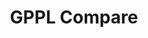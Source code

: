 ---
title: GPPL Compare

language_tabs: # must be one of https://git.io/vQNgJ
  - csharp: C#
  - python: Python
  - rust: Rust

toc_footers:
  - <a href="/programming-languages-comparison">Home</a>
  - <a href='https://github.com/slatedocs/slate'>Documentation Powered by Slate</a>

includes:
  - gppl/introduction
  - gppl/introduction/about
  - gppl/comments
  - gppl/comments/line-comments
  # - gppl/comments/block-comments
  # - gppl/comments/documentation-comments
  # - gppl/type
  # - gppl/type/atomic
  # - gppl/type/atomic/bool
  # - gppl/type/atomic/bytes
  # - gppl/type/atomic/number
  # - gppl/type/atomic/number/natural
  # - gppl/type/atomic/number/integer
  # - gppl/type/atomic/number/rational
  # - gppl/type/atomic/number/floating-point
  # - gppl/type/atomic/number/complex
  # - gppl/type/atomic/text
  # - gppl/type/atomic/text/character
  # - gppl/type/composite
  # - gppl/type/composite/text
  # - gppl/type/composite/text/string
  # - gppl/type/composite/homogeneous
  # - gppl/type/composite/homogeneous/array
  # - gppl/type/composite/heterogeneous
  # - gppl/type/composite/heterogeneous/tuple
  # - gppl/type/composite/heterogeneous/struct
  # - gppl/variable
  # - gppl/sequence
  # - gppl/condition
  # - gppl/repetition
  # - gppl/repetition/iteration
  # - gppl/repetition/recursion
  # - gppl/function

search: true

code_clipboard: true

meta:
  - name: description
    content: General Purpose Programming Language Comparison
---